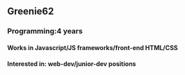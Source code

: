 ## Greenie62

### Programming:4 years

#### Works in Javascript/JS frameworks/front-end HTML/CSS

#### Interested in: web-dev/junior-dev positions

<!---
Greenie62/Greenie62 is a ✨ special ✨ repository because its `README.md` (this file) appears on your GitHub profile.
You can click the Preview link to take a look at your changes.
--->
